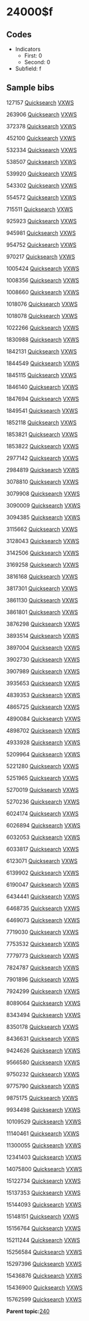 # 24000$f

## Codes

-   Indicators
    -   First: 0
    -   Second: 0
-   Subfield: f

## Sample bibs

127157 [Quicksearch](https://search.library.yale.edu/catalog/127157) [VXWS](http://prodorbis.library.yale.edu:7014/vxws/GetHoldingsService?bibId=127157)

263906 [Quicksearch](https://search.library.yale.edu/catalog/263906) [VXWS](http://prodorbis.library.yale.edu:7014/vxws/GetHoldingsService?bibId=263906)

372378 [Quicksearch](https://search.library.yale.edu/catalog/372378) [VXWS](http://prodorbis.library.yale.edu:7014/vxws/GetHoldingsService?bibId=372378)

452100 [Quicksearch](https://search.library.yale.edu/catalog/452100) [VXWS](http://prodorbis.library.yale.edu:7014/vxws/GetHoldingsService?bibId=452100)

532334 [Quicksearch](https://search.library.yale.edu/catalog/532334) [VXWS](http://prodorbis.library.yale.edu:7014/vxws/GetHoldingsService?bibId=532334)

538507 [Quicksearch](https://search.library.yale.edu/catalog/538507) [VXWS](http://prodorbis.library.yale.edu:7014/vxws/GetHoldingsService?bibId=538507)

539920 [Quicksearch](https://search.library.yale.edu/catalog/539920) [VXWS](http://prodorbis.library.yale.edu:7014/vxws/GetHoldingsService?bibId=539920)

543302 [Quicksearch](https://search.library.yale.edu/catalog/543302) [VXWS](http://prodorbis.library.yale.edu:7014/vxws/GetHoldingsService?bibId=543302)

554572 [Quicksearch](https://search.library.yale.edu/catalog/554572) [VXWS](http://prodorbis.library.yale.edu:7014/vxws/GetHoldingsService?bibId=554572)

715511 [Quicksearch](https://search.library.yale.edu/catalog/715511) [VXWS](http://prodorbis.library.yale.edu:7014/vxws/GetHoldingsService?bibId=715511)

925923 [Quicksearch](https://search.library.yale.edu/catalog/925923) [VXWS](http://prodorbis.library.yale.edu:7014/vxws/GetHoldingsService?bibId=925923)

945981 [Quicksearch](https://search.library.yale.edu/catalog/945981) [VXWS](http://prodorbis.library.yale.edu:7014/vxws/GetHoldingsService?bibId=945981)

954752 [Quicksearch](https://search.library.yale.edu/catalog/954752) [VXWS](http://prodorbis.library.yale.edu:7014/vxws/GetHoldingsService?bibId=954752)

970217 [Quicksearch](https://search.library.yale.edu/catalog/970217) [VXWS](http://prodorbis.library.yale.edu:7014/vxws/GetHoldingsService?bibId=970217)

1005424 [Quicksearch](https://search.library.yale.edu/catalog/1005424) [VXWS](http://prodorbis.library.yale.edu:7014/vxws/GetHoldingsService?bibId=1005424)

1008356 [Quicksearch](https://search.library.yale.edu/catalog/1008356) [VXWS](http://prodorbis.library.yale.edu:7014/vxws/GetHoldingsService?bibId=1008356)

1008660 [Quicksearch](https://search.library.yale.edu/catalog/1008660) [VXWS](http://prodorbis.library.yale.edu:7014/vxws/GetHoldingsService?bibId=1008660)

1018076 [Quicksearch](https://search.library.yale.edu/catalog/1018076) [VXWS](http://prodorbis.library.yale.edu:7014/vxws/GetHoldingsService?bibId=1018076)

1018078 [Quicksearch](https://search.library.yale.edu/catalog/1018078) [VXWS](http://prodorbis.library.yale.edu:7014/vxws/GetHoldingsService?bibId=1018078)

1022266 [Quicksearch](https://search.library.yale.edu/catalog/1022266) [VXWS](http://prodorbis.library.yale.edu:7014/vxws/GetHoldingsService?bibId=1022266)

1830988 [Quicksearch](https://search.library.yale.edu/catalog/1830988) [VXWS](http://prodorbis.library.yale.edu:7014/vxws/GetHoldingsService?bibId=1830988)

1842131 [Quicksearch](https://search.library.yale.edu/catalog/1842131) [VXWS](http://prodorbis.library.yale.edu:7014/vxws/GetHoldingsService?bibId=1842131)

1844549 [Quicksearch](https://search.library.yale.edu/catalog/1844549) [VXWS](http://prodorbis.library.yale.edu:7014/vxws/GetHoldingsService?bibId=1844549)

1845115 [Quicksearch](https://search.library.yale.edu/catalog/1845115) [VXWS](http://prodorbis.library.yale.edu:7014/vxws/GetHoldingsService?bibId=1845115)

1846140 [Quicksearch](https://search.library.yale.edu/catalog/1846140) [VXWS](http://prodorbis.library.yale.edu:7014/vxws/GetHoldingsService?bibId=1846140)

1847694 [Quicksearch](https://search.library.yale.edu/catalog/1847694) [VXWS](http://prodorbis.library.yale.edu:7014/vxws/GetHoldingsService?bibId=1847694)

1849541 [Quicksearch](https://search.library.yale.edu/catalog/1849541) [VXWS](http://prodorbis.library.yale.edu:7014/vxws/GetHoldingsService?bibId=1849541)

1852118 [Quicksearch](https://search.library.yale.edu/catalog/1852118) [VXWS](http://prodorbis.library.yale.edu:7014/vxws/GetHoldingsService?bibId=1852118)

1853821 [Quicksearch](https://search.library.yale.edu/catalog/1853821) [VXWS](http://prodorbis.library.yale.edu:7014/vxws/GetHoldingsService?bibId=1853821)

1853822 [Quicksearch](https://search.library.yale.edu/catalog/1853822) [VXWS](http://prodorbis.library.yale.edu:7014/vxws/GetHoldingsService?bibId=1853822)

2977142 [Quicksearch](https://search.library.yale.edu/catalog/2977142) [VXWS](http://prodorbis.library.yale.edu:7014/vxws/GetHoldingsService?bibId=2977142)

2984819 [Quicksearch](https://search.library.yale.edu/catalog/2984819) [VXWS](http://prodorbis.library.yale.edu:7014/vxws/GetHoldingsService?bibId=2984819)

3078810 [Quicksearch](https://search.library.yale.edu/catalog/3078810) [VXWS](http://prodorbis.library.yale.edu:7014/vxws/GetHoldingsService?bibId=3078810)

3079908 [Quicksearch](https://search.library.yale.edu/catalog/3079908) [VXWS](http://prodorbis.library.yale.edu:7014/vxws/GetHoldingsService?bibId=3079908)

3090009 [Quicksearch](https://search.library.yale.edu/catalog/3090009) [VXWS](http://prodorbis.library.yale.edu:7014/vxws/GetHoldingsService?bibId=3090009)

3094385 [Quicksearch](https://search.library.yale.edu/catalog/3094385) [VXWS](http://prodorbis.library.yale.edu:7014/vxws/GetHoldingsService?bibId=3094385)

3115662 [Quicksearch](https://search.library.yale.edu/catalog/3115662) [VXWS](http://prodorbis.library.yale.edu:7014/vxws/GetHoldingsService?bibId=3115662)

3128043 [Quicksearch](https://search.library.yale.edu/catalog/3128043) [VXWS](http://prodorbis.library.yale.edu:7014/vxws/GetHoldingsService?bibId=3128043)

3142506 [Quicksearch](https://search.library.yale.edu/catalog/3142506) [VXWS](http://prodorbis.library.yale.edu:7014/vxws/GetHoldingsService?bibId=3142506)

3169258 [Quicksearch](https://search.library.yale.edu/catalog/3169258) [VXWS](http://prodorbis.library.yale.edu:7014/vxws/GetHoldingsService?bibId=3169258)

3816168 [Quicksearch](https://search.library.yale.edu/catalog/3816168) [VXWS](http://prodorbis.library.yale.edu:7014/vxws/GetHoldingsService?bibId=3816168)

3817301 [Quicksearch](https://search.library.yale.edu/catalog/3817301) [VXWS](http://prodorbis.library.yale.edu:7014/vxws/GetHoldingsService?bibId=3817301)

3861130 [Quicksearch](https://search.library.yale.edu/catalog/3861130) [VXWS](http://prodorbis.library.yale.edu:7014/vxws/GetHoldingsService?bibId=3861130)

3861801 [Quicksearch](https://search.library.yale.edu/catalog/3861801) [VXWS](http://prodorbis.library.yale.edu:7014/vxws/GetHoldingsService?bibId=3861801)

3876298 [Quicksearch](https://search.library.yale.edu/catalog/3876298) [VXWS](http://prodorbis.library.yale.edu:7014/vxws/GetHoldingsService?bibId=3876298)

3893514 [Quicksearch](https://search.library.yale.edu/catalog/3893514) [VXWS](http://prodorbis.library.yale.edu:7014/vxws/GetHoldingsService?bibId=3893514)

3897004 [Quicksearch](https://search.library.yale.edu/catalog/3897004) [VXWS](http://prodorbis.library.yale.edu:7014/vxws/GetHoldingsService?bibId=3897004)

3902730 [Quicksearch](https://search.library.yale.edu/catalog/3902730) [VXWS](http://prodorbis.library.yale.edu:7014/vxws/GetHoldingsService?bibId=3902730)

3907989 [Quicksearch](https://search.library.yale.edu/catalog/3907989) [VXWS](http://prodorbis.library.yale.edu:7014/vxws/GetHoldingsService?bibId=3907989)

3935653 [Quicksearch](https://search.library.yale.edu/catalog/3935653) [VXWS](http://prodorbis.library.yale.edu:7014/vxws/GetHoldingsService?bibId=3935653)

4839353 [Quicksearch](https://search.library.yale.edu/catalog/4839353) [VXWS](http://prodorbis.library.yale.edu:7014/vxws/GetHoldingsService?bibId=4839353)

4865725 [Quicksearch](https://search.library.yale.edu/catalog/4865725) [VXWS](http://prodorbis.library.yale.edu:7014/vxws/GetHoldingsService?bibId=4865725)

4890084 [Quicksearch](https://search.library.yale.edu/catalog/4890084) [VXWS](http://prodorbis.library.yale.edu:7014/vxws/GetHoldingsService?bibId=4890084)

4898702 [Quicksearch](https://search.library.yale.edu/catalog/4898702) [VXWS](http://prodorbis.library.yale.edu:7014/vxws/GetHoldingsService?bibId=4898702)

4933928 [Quicksearch](https://search.library.yale.edu/catalog/4933928) [VXWS](http://prodorbis.library.yale.edu:7014/vxws/GetHoldingsService?bibId=4933928)

5209964 [Quicksearch](https://search.library.yale.edu/catalog/5209964) [VXWS](http://prodorbis.library.yale.edu:7014/vxws/GetHoldingsService?bibId=5209964)

5221280 [Quicksearch](https://search.library.yale.edu/catalog/5221280) [VXWS](http://prodorbis.library.yale.edu:7014/vxws/GetHoldingsService?bibId=5221280)

5251965 [Quicksearch](https://search.library.yale.edu/catalog/5251965) [VXWS](http://prodorbis.library.yale.edu:7014/vxws/GetHoldingsService?bibId=5251965)

5270019 [Quicksearch](https://search.library.yale.edu/catalog/5270019) [VXWS](http://prodorbis.library.yale.edu:7014/vxws/GetHoldingsService?bibId=5270019)

5270236 [Quicksearch](https://search.library.yale.edu/catalog/5270236) [VXWS](http://prodorbis.library.yale.edu:7014/vxws/GetHoldingsService?bibId=5270236)

6024174 [Quicksearch](https://search.library.yale.edu/catalog/6024174) [VXWS](http://prodorbis.library.yale.edu:7014/vxws/GetHoldingsService?bibId=6024174)

6026894 [Quicksearch](https://search.library.yale.edu/catalog/6026894) [VXWS](http://prodorbis.library.yale.edu:7014/vxws/GetHoldingsService?bibId=6026894)

6032053 [Quicksearch](https://search.library.yale.edu/catalog/6032053) [VXWS](http://prodorbis.library.yale.edu:7014/vxws/GetHoldingsService?bibId=6032053)

6033817 [Quicksearch](https://search.library.yale.edu/catalog/6033817) [VXWS](http://prodorbis.library.yale.edu:7014/vxws/GetHoldingsService?bibId=6033817)

6123071 [Quicksearch](https://search.library.yale.edu/catalog/6123071) [VXWS](http://prodorbis.library.yale.edu:7014/vxws/GetHoldingsService?bibId=6123071)

6139902 [Quicksearch](https://search.library.yale.edu/catalog/6139902) [VXWS](http://prodorbis.library.yale.edu:7014/vxws/GetHoldingsService?bibId=6139902)

6190047 [Quicksearch](https://search.library.yale.edu/catalog/6190047) [VXWS](http://prodorbis.library.yale.edu:7014/vxws/GetHoldingsService?bibId=6190047)

6434441 [Quicksearch](https://search.library.yale.edu/catalog/6434441) [VXWS](http://prodorbis.library.yale.edu:7014/vxws/GetHoldingsService?bibId=6434441)

6468735 [Quicksearch](https://search.library.yale.edu/catalog/6468735) [VXWS](http://prodorbis.library.yale.edu:7014/vxws/GetHoldingsService?bibId=6468735)

6469073 [Quicksearch](https://search.library.yale.edu/catalog/6469073) [VXWS](http://prodorbis.library.yale.edu:7014/vxws/GetHoldingsService?bibId=6469073)

7719030 [Quicksearch](https://search.library.yale.edu/catalog/7719030) [VXWS](http://prodorbis.library.yale.edu:7014/vxws/GetHoldingsService?bibId=7719030)

7753532 [Quicksearch](https://search.library.yale.edu/catalog/7753532) [VXWS](http://prodorbis.library.yale.edu:7014/vxws/GetHoldingsService?bibId=7753532)

7779773 [Quicksearch](https://search.library.yale.edu/catalog/7779773) [VXWS](http://prodorbis.library.yale.edu:7014/vxws/GetHoldingsService?bibId=7779773)

7824787 [Quicksearch](https://search.library.yale.edu/catalog/7824787) [VXWS](http://prodorbis.library.yale.edu:7014/vxws/GetHoldingsService?bibId=7824787)

7901896 [Quicksearch](https://search.library.yale.edu/catalog/7901896) [VXWS](http://prodorbis.library.yale.edu:7014/vxws/GetHoldingsService?bibId=7901896)

7924299 [Quicksearch](https://search.library.yale.edu/catalog/7924299) [VXWS](http://prodorbis.library.yale.edu:7014/vxws/GetHoldingsService?bibId=7924299)

8089064 [Quicksearch](https://search.library.yale.edu/catalog/8089064) [VXWS](http://prodorbis.library.yale.edu:7014/vxws/GetHoldingsService?bibId=8089064)

8343494 [Quicksearch](https://search.library.yale.edu/catalog/8343494) [VXWS](http://prodorbis.library.yale.edu:7014/vxws/GetHoldingsService?bibId=8343494)

8350178 [Quicksearch](https://search.library.yale.edu/catalog/8350178) [VXWS](http://prodorbis.library.yale.edu:7014/vxws/GetHoldingsService?bibId=8350178)

8436631 [Quicksearch](https://search.library.yale.edu/catalog/8436631) [VXWS](http://prodorbis.library.yale.edu:7014/vxws/GetHoldingsService?bibId=8436631)

9424626 [Quicksearch](https://search.library.yale.edu/catalog/9424626) [VXWS](http://prodorbis.library.yale.edu:7014/vxws/GetHoldingsService?bibId=9424626)

9566580 [Quicksearch](https://search.library.yale.edu/catalog/9566580) [VXWS](http://prodorbis.library.yale.edu:7014/vxws/GetHoldingsService?bibId=9566580)

9750232 [Quicksearch](https://search.library.yale.edu/catalog/9750232) [VXWS](http://prodorbis.library.yale.edu:7014/vxws/GetHoldingsService?bibId=9750232)

9775790 [Quicksearch](https://search.library.yale.edu/catalog/9775790) [VXWS](http://prodorbis.library.yale.edu:7014/vxws/GetHoldingsService?bibId=9775790)

9875175 [Quicksearch](https://search.library.yale.edu/catalog/9875175) [VXWS](http://prodorbis.library.yale.edu:7014/vxws/GetHoldingsService?bibId=9875175)

9934498 [Quicksearch](https://search.library.yale.edu/catalog/9934498) [VXWS](http://prodorbis.library.yale.edu:7014/vxws/GetHoldingsService?bibId=9934498)

10109529 [Quicksearch](https://search.library.yale.edu/catalog/10109529) [VXWS](http://prodorbis.library.yale.edu:7014/vxws/GetHoldingsService?bibId=10109529)

11140461 [Quicksearch](https://search.library.yale.edu/catalog/11140461) [VXWS](http://prodorbis.library.yale.edu:7014/vxws/GetHoldingsService?bibId=11140461)

11300055 [Quicksearch](https://search.library.yale.edu/catalog/11300055) [VXWS](http://prodorbis.library.yale.edu:7014/vxws/GetHoldingsService?bibId=11300055)

12341403 [Quicksearch](https://search.library.yale.edu/catalog/12341403) [VXWS](http://prodorbis.library.yale.edu:7014/vxws/GetHoldingsService?bibId=12341403)

14075800 [Quicksearch](https://search.library.yale.edu/catalog/14075800) [VXWS](http://prodorbis.library.yale.edu:7014/vxws/GetHoldingsService?bibId=14075800)

15122734 [Quicksearch](https://search.library.yale.edu/catalog/15122734) [VXWS](http://prodorbis.library.yale.edu:7014/vxws/GetHoldingsService?bibId=15122734)

15137353 [Quicksearch](https://search.library.yale.edu/catalog/15137353) [VXWS](http://prodorbis.library.yale.edu:7014/vxws/GetHoldingsService?bibId=15137353)

15144093 [Quicksearch](https://search.library.yale.edu/catalog/15144093) [VXWS](http://prodorbis.library.yale.edu:7014/vxws/GetHoldingsService?bibId=15144093)

15148151 [Quicksearch](https://search.library.yale.edu/catalog/15148151) [VXWS](http://prodorbis.library.yale.edu:7014/vxws/GetHoldingsService?bibId=15148151)

15156764 [Quicksearch](https://search.library.yale.edu/catalog/15156764) [VXWS](http://prodorbis.library.yale.edu:7014/vxws/GetHoldingsService?bibId=15156764)

15211244 [Quicksearch](https://search.library.yale.edu/catalog/15211244) [VXWS](http://prodorbis.library.yale.edu:7014/vxws/GetHoldingsService?bibId=15211244)

15256584 [Quicksearch](https://search.library.yale.edu/catalog/15256584) [VXWS](http://prodorbis.library.yale.edu:7014/vxws/GetHoldingsService?bibId=15256584)

15297396 [Quicksearch](https://search.library.yale.edu/catalog/15297396) [VXWS](http://prodorbis.library.yale.edu:7014/vxws/GetHoldingsService?bibId=15297396)

15436876 [Quicksearch](https://search.library.yale.edu/catalog/15436876) [VXWS](http://prodorbis.library.yale.edu:7014/vxws/GetHoldingsService?bibId=15436876)

15436900 [Quicksearch](https://search.library.yale.edu/catalog/15436900) [VXWS](http://prodorbis.library.yale.edu:7014/vxws/GetHoldingsService?bibId=15436900)

15762599 [Quicksearch](https://search.library.yale.edu/catalog/15762599) [VXWS](http://prodorbis.library.yale.edu:7014/vxws/GetHoldingsService?bibId=15762599)

**Parent topic:**[240](../../tags/240/240.md)


